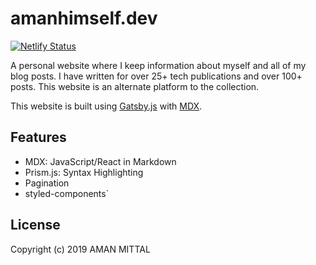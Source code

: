 # amanhimself.dev

[![Netlify Status](https://api.netlify.com/api/v1/badges/7a54ca90-982e-49cd-a491-23d5893bdebd/deploy-status)](https://app.netlify.com/sites/clever-pare-cfc6e4/deploys)

A personal website where I keep information about myself and all of my blog posts. I have written for over 25+ tech publications and over 100+ posts. This website is an alternate platform to the collection.

This website is built using [Gatsby.js](https://www.gatsbyjs.org/) with [MDX](https://github.com/mdx-js/mdx).

## Features

- MDX: JavaScript/React in Markdown
- Prism.js: Syntax Highlighting
- Pagination
- styled-components`

## License

Copyright (c) 2019 AMAN MITTAL
